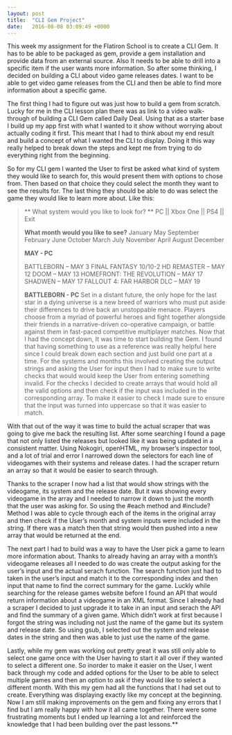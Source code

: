 ```yaml
---
layout: post
title:  "CLI Gem Project"
date:   2016-08-08 03:09:49 +0000
---
```


  This week my assignment for the Flatiron School is to create a CLI Gem. It has to be able to be packaged as gem, provide a gem installation and provide data from an external source. Also It needs to be able to drill into a specific item if the user wants more information. So after some thinking, I decided on building a CLI about video game releases dates. I want to be able to get video game releases from the CLI and then be able to find more information about a specific game.

  The first thing I had to figure out was just how to build a gem from scratch. Lucky for me in the CLI lesson plan there was as link to a video walk-through of building a CLI Gem called Daily Deal. Using that as a starter base I build up my app first with what I wanted to it show without worrying about actually coding it first. This meant that I had to think about my end result and build a concept of what I wanted the CLI to display. Doing it this way really helped to break down the steps and kept me from trying to do everything right from the beginning.

  So for my CLI gem I wanted the User to first be asked what kind of system they would like to search for, this would present them with options to chose from. Then based on that choice they could select the month they want to see the results for. The last thing they should be able to do was select the game they would like to learn more about. Like this:
> ** What system would you like to look for? **
> PC  || Xbox One || PS4 || Exit
> 
> **What month would you like to see?**
> January        May          September
> February       June         October
> March          July         November
> April          August       December
> 
> **MAY - PC**
> 
> BATTLEBORN – MAY 3
> FINAL FANTASY 10/10-2 HD REMASTER  – MAY 12
> DOOM  – MAY 13
> HOMEFRONT: THE REVOLUTION – MAY 17
> SHADWEN – MAY 17
> FALLOUT 4: FAR HARBOR DLC – MAY 19
> 
> **BATTLEBORN  - PC**
> Set in a distant future, the only hope for the last star in a dying universe is a new breed of warriors who must put aside their differences to drive back an unstoppable menace. Players choose from a myriad of powerful heroes and fight together alongside their friends in a narrative-driven co-operative campaign, or battle against them in fast-paced competitive multiplayer matches.
Now that I had the concept down, It was time to start building the Gem. I found that having something to use as a reference was really helpful here since I could break down each section and just build one part at a time. For the systems and months this involved creating the output strings and asking the User for input then I had to make sure to write checks that would would keep the User from entering something invalid. For the checks I decided to create arrays that would hold all the valid options and then check if the input was included in the corresponding array. To make it easier to check I made sure to ensure that the input was turned into uppercase so that it was easier to match.

  With that out of the way it was time to build the actual scraper that was going to give me back the resulting list. After some searching I found a page that not only listed the releases but looked like it was being updated in a consistent matter. Using Nokogiri, openHTML, my browser’s inspector tool, and a lot of trial and error I narrowed down the selectors for each line of videogames with their systems and release dates. I had the scraper return an array so that it would be easier to search through.

  Thanks to the scraper I now had a list that would show strings with the videogame, its system and the release date. But it was showing every videogame in the array and I needed to narrow it down to just the month that the user was asking for. So using the #each method and #include? Method I was able to cycle through each of the items in the original array and then check if the User’s month and system inputs were included in the string. If there was a match then that string would then pushed into a new array that would be returned at the end.

  The next part I had to build was a way to have the User pick a game to learn more information about. Thanks to already having an array with a month’s videogame releases all I needed to do was create the output asking for the user’s input and the actual serach function. The search function just had to taken in the user’s input and match it to the corresponding index and then input that name to find the correct summary for the game. Luckly while searching for the release games website before I found an API that would return information about a videogame in an XML format. Since I already had a scraper I decided to just upgrade it to take in an input and serach the API and find the summary of a given game. Which didn’t work at first because I forgot the string was including not just the name of the game but its system and release date. So using gsub, I selected out the system and release dates in the string and then was able to just use the name of the game.

  Lastly, while my gem was working out pretty great it was still only able to select one game once with the User having to start it all over if they wanted to select a different one. So inorder to make it easier on the User, I went back through my code and added options for the User to be able to select multiple games and then an option to ask if they would like to select a different month. With this my gem had all the functions that I had set out to create. Everything was displaying exactly like my concept at the beginning. Now I am still making improvements on the gem and fixing any errors that I find but I am really happy with how it all came together. There were some frustrating moments but I ended up learning a lot and reinforced the knowledge that I had been building over the past lessons.**
